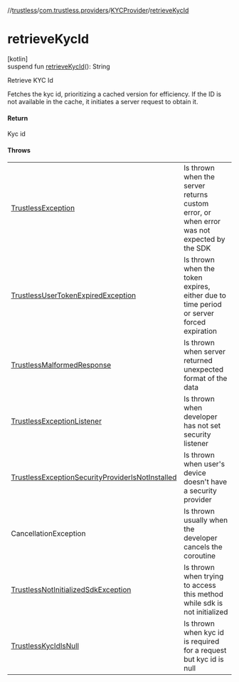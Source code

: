 //[trustless](../../../index.md)/[com.trustless.providers](../index.md)/[KYCProvider](index.md)/[retrieveKycId](retrieve-kyc-id.md)

# retrieveKycId

[kotlin]\
suspend fun [retrieveKycId](retrieve-kyc-id.md)(): String

Retrieve KYC Id

Fetches the kyc id, prioritizing a cached version for efficiency. If the ID is not available in the cache, it initiates a server request to obtain it.

#### Return

Kyc id

#### Throws

| | |
|---|---|
| [TrustlessException](../../com.trustless.exceptions/-trustless-exception/index.md) | Is thrown when the server returns custom error, or when error was not expected by the SDK |
| [TrustlessUserTokenExpiredException](../../com.trustless.exceptions/-trustless-user-token-expired-exception/index.md) | Is thrown when the token expires, either due to time period or server forced expiration |
| [TrustlessMalformedResponse](../../com.trustless.exceptions/-trustless-malformed-response/index.md) | Is thrown when server returned unexpected format of the data |
| [TrustlessExceptionListener](../../com.trustless.exceptions/-trustless-exception-listener/index.md) | Is thrown when developer has not set security listener |
| [TrustlessExceptionSecurityProviderIsNotInstalled](../../com.trustless.exceptions/-trustless-exception-security-provider-is-not-installed/index.md) | Is thrown when user's device doesn't have a security provider |
| CancellationException | Is thrown usually when the developer cancels the coroutine |
| [TrustlessNotInitializedSdkException](../../com.trustless.exceptions/-trustless-not-initialized-sdk-exception/index.md) | Is thrown when trying to access this method while sdk is not initialized |
| [TrustlessKycIdIsNull](../../com.trustless.exceptions/-trustless-kyc-id-is-null/index.md) | Is thrown when kyc id is required for a request but kyc id is null |
